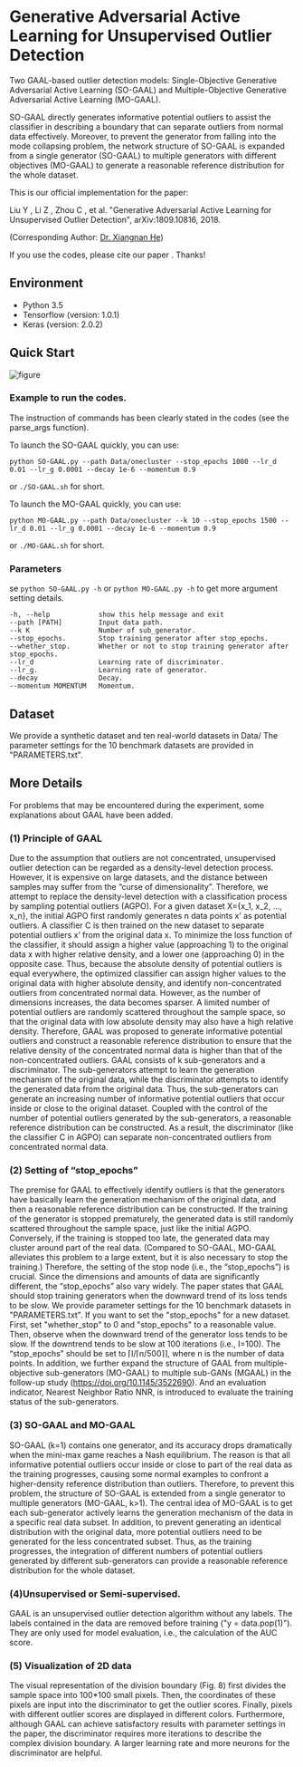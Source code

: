 # Generative Adversarial Active Learning for Unsupervised Outlier Detection
Two GAAL-based outlier detection models: Single-Objective Generative Adversarial Active Learning (SO-GAAL) and Multiple-Objective Generative Adversarial Active Learning (MO-GAAL).

SO-GAAL directly generates informative potential outliers to assist the classifier in describing a boundary that can separate outliers from normal data effectively. Moreover, to prevent the generator from falling into the mode collapsing problem, the network structure of SO-GAAL is expanded from a single generator (SO-GAAL) to multiple generators with different objectives (MO-GAAL) to generate a reasonable reference distribution for the whole dataset.

This is our official implementation for the paper:

Liu Y , Li Z , Zhou C , et al. "Generative Adversarial Active Learning for Unsupervised Outlier Detection",	arXiv:1809.10816, 2018.

(Corresponding Author: [Dr. Xiangnan He](http://www.comp.nus.edu.sg/~xiangnan/))

If you use the codes, please cite our paper . Thanks!

## Environment
- Python 3.5
- Tensorflow (version: 1.0.1)
- Keras (version: 2.0.2)

## Quick Start
![figure](./figure.png)

### Example to run the codes.
The instruction of commands has been clearly stated in the codes (see the parse_args function).

To launch the SO-GAAL quickly, you can use:
```
python SO-GAAL.py --path Data/onecluster --stop_epochs 1000 --lr_d 0.01 --lr_g 0.0001 --decay 1e-6 --momentum 0.9
```
or `./SO-GAAL.sh`  for short.


To launch the MO-GAAL quickly, you can use:
```
python MO-GAAL.py --path Data/onecluster --k 10 --stop_epochs 1500 --lr_d 0.01 --lr_g 0.0001 --decay 1e-6 --momentum 0.9
```
or `./MO-GAAL.sh`  for short.

### Parameters

se `python SO-GAAL.py -h` or `python MO-GAAL.py -h` to get more argument setting details.

```shell
-h, --help            show this help message and exit
--path [PATH]         Input data path.
--k K                 Number of sub_generator.
--stop_epochs.        Stop training generator after stop_epochs.
--whether_stop.       Whether or not to stop training generator after stop_epochs.
--lr_d                Learning rate of discriminator.
--lr_g.               Learning rate of generator.
--decay               Decay.
--momentum MOMENTUM   Momentum.
```

## Dataset
We provide a synthetic dataset and ten real-world datasets in Data/
The parameter settings for the 10 benchmark datasets are provided in "PARAMETERS.txt".

## More Details
For problems that may be encountered during the experiment, some explanations about GAAL have been added.
 
### (1) Principle of GAAL 
Due to the assumption that outliers are not concentrated, unsupervised outlier detection can be regarded as a density-level detection process. However, it is expensive on large datasets, and the distance between samples may suffer from the “curse of dimensionality”. Therefore, we attempt to replace the density-level detection with a classification process by sampling potential outliers (AGPO).
For a given dataset X={x_1, x_2, ..., x_n}, the initial AGPO first randomly generates n data points x’ as potential outliers. A classifier C is then trained on the new dataset to separate potential outliers x’ from the original data x. To minimize the loss function of the classifier, it should assign a higher value (approaching 1) to the original data x with higher relative density, and a lower one (approaching 0) in the opposite case. Thus, because the absolute density of potential outliers is equal everywhere, the optimized classifier can assign higher values to the original data with higher absolute density, and identify non-concentrated outliers from concentrated normal data.
However, as the number of dimensions increases, the data becomes sparser. A limited number of potential outliers are randomly scattered throughout the sample space, so that the original data with low absolute density may also have a high relative density. Therefore, GAAL was proposed to generate informative potential outliers and construct a reasonable reference distribution to ensure that the relative density of the concentrated normal data is higher than that of the non-concentrated outliers.
GAAL consists of k sub-generators and a discriminator. The sub-generators attempt to learn the generation mechanism of the original data, while the discriminator attempts to identify the generated data from the original data. Thus, the sub-generators can generate an increasing number of informative potential outliers that occur inside or close to the original dataset. Coupled with the control of the number of potential outliers generated by the sub-generators, a reasonable reference distribution can be constructed. As a result, the discriminator (like the classifier C in AGPO) can separate non-concentrated outliers from concentrated normal data.

### (2) Setting of “stop_epochs”
The premise for GAAL to effectively identify outliers is that the generators have basically learn the generation mechanism of the original data, and then a reasonable reference distribution can be constructed. If the training of the generator is stopped prematurely, the generated data is still randomly scattered throughout the sample space, just like the initial AGPO. Conversely, if the training is stopped too late, the generated data may cluster around part of the real data. (Compared to SO-GAAL, MO-GAAL alleviates this problem to a large extent, but it is also necessary to stop the training.) Therefore, the setting of the stop node (i.e., the “stop_epochs”) is crucial. 
Since the dimensions and amounts of data are significantly different, the “stop_epochs” also vary widely. The paper states that GAAL should stop training generators when the downward trend of its loss tends to be slow. We provide parameter settings for the 10 benchmark datasets in "PARAMETERS.txt". If you want to set the "stop_epochs" for a new dataset. First, set "whether_stop" to 0 and "stop_epochs" to a reasonable value. Then, observe when the downward trend of the generator loss tends to be slow.  If the downtrend tends to be slow at 100 iterations (i.e., I=100). The “stop_epochs” should be set to ⌈I/⌈n/500⌉⌉, where n is the number of data points. In addition, we further expand the structure of GAAL from  multiple-objective sub-generators (MO-GAAL) to  multiple sub-GANs (MGAAL) in the follow-up study (https://doi.org/10.1145/3522690). And an evaluation indicator, Nearest Neighbor Ratio NNR, is introduced to evaluate the training status of the sub-generators.

### (3) SO-GAAL and MO-GAAL
SO-GAAL (k=1) contains one generator, and its accuracy drops dramatically when the mini-max game reaches a Nash equilibrium. The reason is that all informative potential outliers occur inside or close to part of the real data as the training progresses, causing some normal examples to confront a higher-density reference distribution than outliers.  Therefore, to prevent this problem, the structure of SO-GAAL is extended from a single generator to multiple generators (MO-GAAL, k>1).
The central idea of MO-GAAL is to get each sub-generator actively learns the generation mechanism of the data in a specific real data subset. In addition, to prevent generating  an identical distribution with the original data, more potential outliers need to be generated for the less concentrated subset. Thus, as the training progresses, the integration of different numbers of potential outliers generated by different sub-generators can provide a reasonable reference distribution for the whole dataset.

### (4)Unsupervised or Semi-supervised.
GAAL is an unsupervised outlier detection algorithm without any labels. The labels contained in the data are removed before training ("y = data.pop(1)"). They are only used for model evaluation, i.e., the calculation of the AUC score. 

### (5) Visualization of 2D data
The visual representation of the division boundary (Fig. 8) first divides the sample space into 100*100 small pixels. Then, the coordinates of these pixels are input into the discriminator to get the outlier scores. Finally, pixels with different outlier scores are displayed in different colors. Furthermore, although GAAL can achieve satisfactory results with parameter settings in the paper, the discriminator requires more iterations to describe the complex division boundary. A larger learning rate and more neurons for the discriminator are helpful.



